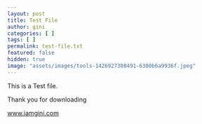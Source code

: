 ```yaml
---
layout: post
title: Test File
author: gini
categories: [ ]
tags: [ ]
permalink: test-file.txt
featured: false
hidden: true
image: "assets/images/tools-1426927308491-6380b6a9936f.jpeg"
---
```


This is a Test file. 

Thank you for downloading


www.iamgini.com